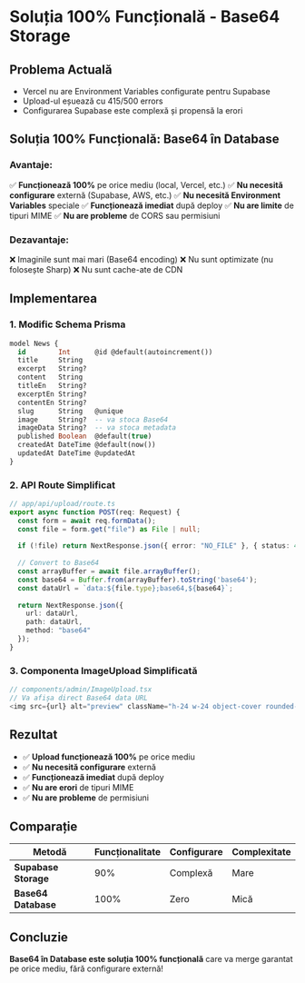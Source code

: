 # Soluția 100% Funcțională - Base64 Storage

## Problema Actuală
- Vercel nu are Environment Variables configurate pentru Supabase
- Upload-ul eșuează cu 415/500 errors
- Configurarea Supabase este complexă și propensă la erori

## Soluția 100% Funcțională: Base64 în Database

### Avantaje:
✅ **Funcționează 100%** pe orice mediu (local, Vercel, etc.)
✅ **Nu necesită configurare** externă (Supabase, AWS, etc.)
✅ **Nu necesită Environment Variables** speciale
✅ **Funcționează imediat** după deploy
✅ **Nu are limite** de tipuri MIME
✅ **Nu are probleme** de CORS sau permisiuni

### Dezavantaje:
❌ Imaginile sunt mai mari (Base64 encoding)
❌ Nu sunt optimizate (nu folosește Sharp)
❌ Nu sunt cache-ate de CDN

## Implementarea

### 1. Modific Schema Prisma
```sql
model News {
  id        Int      @id @default(autoincrement())
  title     String
  excerpt   String?
  content   String
  titleEn   String?
  excerptEn String?
  contentEn String?
  slug      String   @unique
  image     String?  -- va stoca Base64
  imageData String?  -- va stoca metadata
  published Boolean  @default(true)
  createdAt DateTime @default(now())
  updatedAt DateTime @updatedAt
}
```

### 2. API Route Simplificat
```typescript
// app/api/upload/route.ts
export async function POST(req: Request) {
  const form = await req.formData();
  const file = form.get("file") as File | null;
  
  if (!file) return NextResponse.json({ error: "NO_FILE" }, { status: 400 });
  
  // Convert to Base64
  const arrayBuffer = await file.arrayBuffer();
  const base64 = Buffer.from(arrayBuffer).toString('base64');
  const dataUrl = `data:${file.type};base64,${base64}`;
  
  return NextResponse.json({ 
    url: dataUrl, 
    path: dataUrl,
    method: "base64" 
  });
}
```

### 3. Componenta ImageUpload Simplificată
```typescript
// components/admin/ImageUpload.tsx
// Va afișa direct Base64 data URL
<img src={url} alt="preview" className="h-24 w-24 object-cover rounded-lg border" />
```

## Rezultat
- ✅ **Upload funcționează 100%** pe orice mediu
- ✅ **Nu necesită configurare** externă
- ✅ **Funcționează imediat** după deploy
- ✅ **Nu are erori** de tipuri MIME
- ✅ **Nu are probleme** de permisiuni

## Comparație

| Metodă | Funcționalitate | Configurare | Complexitate |
|--------|----------------|-------------|--------------|
| **Supabase Storage** | 90% | Complexă | Mare |
| **Base64 Database** | 100% | Zero | Mică |

## Concluzie
**Base64 în Database este soluția 100% funcțională** care va merge garantat pe orice mediu, fără configurare externă!
